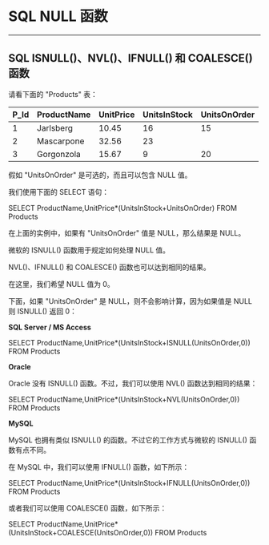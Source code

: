 # SQL NULL 函数

------

## SQL ISNULL()、NVL()、IFNULL() 和 COALESCE() 函数

请看下面的 "Products" 表：

| P_Id | ProductName | UnitPrice | UnitsInStock | UnitsOnOrder |
| :--- | :---------- | :-------- | :----------- | :----------- |
| 1    | Jarlsberg   | 10.45     | 16           | 15           |
| 2    | Mascarpone  | 32.56     | 23           |              |
| 3    | Gorgonzola  | 15.67     | 9            | 20           |

假如 "UnitsOnOrder" 是可选的，而且可以包含 NULL 值。

我们使用下面的 SELECT 语句：

SELECT ProductName,UnitPrice*(UnitsInStock+UnitsOnOrder)
FROM Products

在上面的实例中，如果有 "UnitsOnOrder" 值是 NULL，那么结果是 NULL。

微软的 ISNULL() 函数用于规定如何处理 NULL 值。

NVL()、IFNULL() 和 COALESCE() 函数也可以达到相同的结果。

在这里，我们希望 NULL 值为 0。

下面，如果 "UnitsOnOrder" 是 NULL，则不会影响计算，因为如果值是 NULL 则 ISNULL() 返回 0：

**SQL Server / MS Access**

SELECT ProductName,UnitPrice*(UnitsInStock+ISNULL(UnitsOnOrder,0))
FROM Products

**Oracle**

Oracle 没有 ISNULL() 函数。不过，我们可以使用 NVL() 函数达到相同的结果：

SELECT ProductName,UnitPrice*(UnitsInStock+NVL(UnitsOnOrder,0))
FROM Products

**MySQL**

MySQL 也拥有类似 ISNULL() 的函数。不过它的工作方式与微软的 ISNULL() 函数有点不同。

在 MySQL 中，我们可以使用 IFNULL() 函数，如下所示：

SELECT ProductName,UnitPrice*(UnitsInStock+IFNULL(UnitsOnOrder,0))
FROM Products

或者我们可以使用 COALESCE() 函数，如下所示：

SELECT ProductName,UnitPrice*(UnitsInStock+COALESCE(UnitsOnOrder,0))
FROM Products